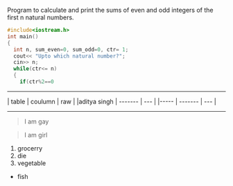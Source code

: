 

Program to calculate and print the sums of even and odd integers of the first n natural numbers.

````c++
#include<iostream.h>
int main()
{ 
  int n, sum_even=0, sum_odd=0, ctr= 1;
  cout<< "Upto which natural number?";
  cin>> n;
  while(ctr<= n)
  { 
    if(ctr%2==0
````
--- 

|   table     | coulumn | raw |
|aditya singh | ------- | --- |
|-----        | ------- | --- |

***

> I am gay

> I am girl

1. grocerry
5. die
3. vegetable

- fish
